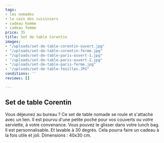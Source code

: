 ```yaml
---
tags:
- les nomades
- le coin des cuisiniers
- cadeau homme
- cadeau femme
price: 35
title: Set de table Corentin
images:
- "/uploads/set-de-table-corentin-ouvert.jpg"
- "/uploads/set-de-table-corentin-ferme.jpg"
- "/uploads/set-de-table-paris-ouvert-1.jpg"
- "/uploads/set-de-table-paris-ouvert-2.jpg"
- "/uploads/set-de-table-paris-ferme.jpg"
- "/uploads/set-de-table-feuilles.JPG"
conditions: ''
reviews: []

---
```

## Set de table Corentin

Vous déjeunez au bureau ? Ce set de table nomade se roule et s'attache avec un lien. Il est pourvu d'une petite poche pour vos couverts ou votre serviette, à votre convenance. Vous pouvez le glisser dans votre lunch bag. Il est personnalisable. Et lavable à 30 degrés. Cela pourra faire un cadeau à la fois utile et joli. Dimensions : 40x30 cm.